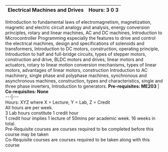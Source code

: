 **Electrical Machines and Drives** | **Hours: 3 0 3**  
---|---  
IIntroduction to fundamental laws of electromagnetism, magnetization, magnetic and electric circuit analogy and analysis, energy conversion principles, rotary and linear machines, AC and DC machines, Introduction to Microcontroller Programming especially the features to drive and control the electrical machines, design and specifications of solenoids and transformers, Introduction to DC motors, construction, operating principle, Introduction to half and full-bridge circuits, types of stepper motors, construction and drive, BLDC motors and drives, linear motors and actuators, rotary to linear motion conversion mechanisms, types of linear motors, advantages of linear motors, construction Introduction to AC machinery, single phase and polyphase machines, synchronous and asynchronous machines, construction, types and characteristics, single and three phase inverters, Introduction to generators.
**Pre-requisites: ME203** | **Co-requisites: None**  
---|---  
Hours: XYZ where X = Lecture, Y = Lab, Z = Credit  
All hours are per week.  
3 Lab hours constitute 1 credit hour  
1 credit hour implies 1 lecture of 50mins per academic week. 16 weeks in total.  
Pre-Requisite courses are courses required to be completed before this course may be taken  
Co-Requisite courses are courses required to be taken along with this course
